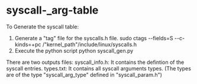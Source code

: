# syscall-_arg-table
To Generate the syscall table:
1) Generate a "tag" file for the syscalls.h file.
sudo ctags --fields=S --c-kinds=+pc /"kernel_path"/include/linux/syscalls.h
2) Execute the python script
python syscall_gen.py

There are two outputs files:
syscall_info.h: It contains the defintion of the syscall entries.
types.txt: It contains all syscall arguments types. (The types are of the type "syscall_arg_type" defined in "syscall_param.h")
